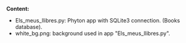 <B>Content:</B>

* Els_meus_llibres.py: Phyton app with SQLite3 connection. (Books database).
* white_bg.png: background used in app "Els_meus_llibres.py".

